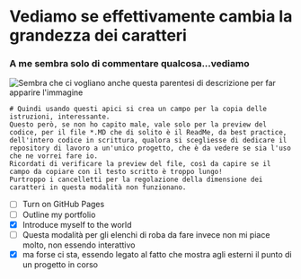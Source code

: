 # Vediamo se effettivamente cambia la grandezza dei caratteri
### A me sembra solo di commentare qualcosa...vediamo
![Sembra che ci vogliano anche questa parentesi di descrizione per far apparire l'immagine](https://images.gamewatcherstatic.com/image/file/2/36/110592/ss_2907e5059036995a15a9463c96e215a495f0aa46.jpg)
```
# Quindi usando questi apici si crea un campo per la copia delle istruzioni, interessante.
Questo però, se non ho capito male, vale solo per la preview del codice, per il file *.MD che di solito è il ReadMe, da best practice, dell'intero codice in scrittura, qualora si scegliesse di dedicare il repository di lavoro a un'unico progetto, che è da vedere se sia l'uso che ne vorrei fare io.
Ricordati di verificare la preview del file, così da capire se il campo da copiare con il testo scritto è troppo lungo!
Purtroppo i cancelletti per la regolazione della dimensione dei caratteri in questa modalità non funzionano.
```
- [ ] Turn on GitHub Pages
- [ ] Outline my portfolio
- [x] Introduce myself to the world
- [ ] Questa modalità per gli elenchi di roba da fare invece non mi piace molto, non essendo interattivo
- [x] ma forse ci sta, essendo legato al fatto che mostra agli esterni il punto di un progetto in corso
